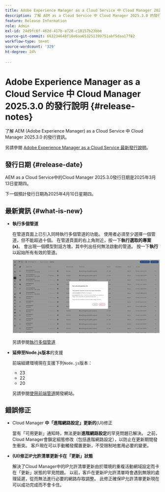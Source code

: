 ```yaml
---
title: Adobe Experience Manager as a Cloud Service 中 Cloud Manager 2025.3.0 的發行說明
description: 了解 AEM as a Cloud Service 中 Cloud Manager 2025.3.0 的發行資訊。
feature: Release Information
role: Admin
exl-id: 24d9fc6f-462d-417b-a728-c18157b23bbe
source-git-commit: 663234640f16e6aa653251399751abf5daa17f82
workflow-type: tm+mt
source-wordcount: '329'
ht-degree: 24%

---
```


# Adobe Experience Manager as a Cloud Service 中 Cloud Manager 2025.3.0 的發行說明 {#release-notes}

<!-- https://wiki.corp.adobe.com/display/DMSArchitecture/Cloud+Manager+2025.03.0+Release -->

了解 AEM (Adobe Experience Manager) as a Cloud Service 中 Cloud Manager 2025.3.0 的發行資訊。


另請參閱 [Adobe Experience Manager as a Cloud Service 最新發行說明](/help/release-notes/release-notes-cloud/release-notes-current.md)。

## 發行日期 {#release-date}

AEM as a Cloud Service中的Cloud Manager 2025.3.0發行日期是2025年3月13日星期四。

下一個預計發行日期為2025年4月10日星期四。

## 最新資訊 {#what-is-new}

* **執行多個管道**

  在管道頁面上已引入同時執行多個管道的功能。 使用者必須至少選擇一個管道，但不能超過十個。 在管道頁面的右上角附近，按一下&#x200B;**執行選取的專案(x)**。 會出現一個模型對話方塊，其中列出任何無法啟動的管道。 按一下&#x200B;**執行**&#x200B;以起始所有有效的管道。

  ![執行選取的管道對話方塊](/help/implementing/cloud-manager/release-notes/assets/run-selected-pipelines.png)

  另請參閱[執行多個管道](/help/implementing/cloud-manager/configuring-pipelines/managing-pipelines.md#run-multiple-pipelines)

* **延伸至Node.js版本**&#x200B;的支援

  前端組建環境現在支援下列`Node.js`版本：

   * 23
   * 22
   * 20

  另請參閱[使用前端管道](/help/implementing/developing/introduction/developing-with-front-end-pipelines.md#node-versions)開發網站。<!-- CMGR-65307 -->

<!--
## Early adoption program {#early-adoption}

Be a part of Cloud Manager's early adoption program and have a chance to test upcoming features. -->


## 錯誤修正

* Cloud Manager **中「進階網路設定」更新的**(UI)修正

  當有「可用更新」通知時，無法更新&#x200B;**進階網路設定**&#x200B;的罕見問題已解決。 之前，Cloud Manager會鎖定組態修改（包括進階網路設定），以防止在更新期間發生衝突。 客戶現在可以手動觸發擱置更新，不受限制地套用必要的變更。<!-- CMGR-65913 and CMGR-65788 -->

* **(UI)修正IP允許清單更新卡在「更新」狀態**

  解決了Cloud Manager中的IP允許清單更新由於環境的重複活動網域設定而卡在「更新」狀態的罕見問題。 以前，客戶在更新IP允許清單時會遇到無限的處理延遲，從而無法進行必要的網路存取調整。 此修正確保IP允許清單更新現在可以成功完成而不會卡住。<!-- CMGR-65786 -->




<!-- ## Known issues {#known-issues} -->
